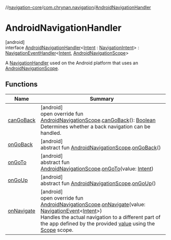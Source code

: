 //[navigation-core](../../../index.md)/[com.chrynan.navigation](../index.md)/[AndroidNavigationHandler](index.md)

# AndroidNavigationHandler

[android]\
interface [AndroidNavigationHandler](index.md)&lt;[Intent](index.md) : [NavigationIntent](../../../../navigation-core/navigation-core/com.chrynan.navigation/-navigation-intent/index.md)&gt; : [NavigationEventHandler](../../../../navigation-core/navigation-core/com.chrynan.navigation/-navigation-event-handler/index.md)&lt;[Intent](index.md), [AndroidNavigationScope](../-android-navigation-scope/index.md)&gt; 

A [NavigationHandler](../../../../navigation-core/navigation-core/com.chrynan.navigation/-navigation-handler/index.md) used on the Android platform that uses an [AndroidNavigationScope](../-android-navigation-scope/index.md).

## Functions

| Name | Summary |
|---|---|
| [canGoBack](index.md#87869025%2FFunctions%2F2082272698) | [android]<br>open override fun [AndroidNavigationScope](../-android-navigation-scope/index.md).[canGoBack](index.md#87869025%2FFunctions%2F2082272698)(): [Boolean](https://kotlinlang.org/api/latest/jvm/stdlib/kotlin/-boolean/index.html)<br>Determines whether a back navigation can be handled. |
| [onGoBack](index.md#-738819608%2FFunctions%2F2082272698) | [android]<br>abstract fun [AndroidNavigationScope](../-android-navigation-scope/index.md).[onGoBack](index.md#-738819608%2FFunctions%2F2082272698)() |
| [onGoTo](index.md#-2028661020%2FFunctions%2F2082272698) | [android]<br>abstract fun [AndroidNavigationScope](../-android-navigation-scope/index.md).[onGoTo](index.md#-2028661020%2FFunctions%2F2082272698)(value: [Intent](index.md)) |
| [onGoUp](index.md#-1289287332%2FFunctions%2F2082272698) | [android]<br>abstract fun [AndroidNavigationScope](../-android-navigation-scope/index.md).[onGoUp](index.md#-1289287332%2FFunctions%2F2082272698)() |
| [onNavigate](index.md#765672858%2FFunctions%2F2082272698) | [android]<br>open override fun [AndroidNavigationScope](../-android-navigation-scope/index.md).[onNavigate](index.md#765672858%2FFunctions%2F2082272698)(value: [NavigationEvent](../../../../navigation-core/navigation-core/com.chrynan.navigation/-navigation-event/index.md)&lt;[Intent](index.md)&gt;)<br>Handles the actual navigation to a different part of the app defined by the provided [value](index.md#765672858%2FFunctions%2F2082272698) using the [Scope](../../../../navigation-core/com.chrynan.navigation/-navigation-event-handler/index.md) scope. |
